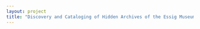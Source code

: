 ```yaml
--- 
layout: project 
title: "Discovery and Cataloging of Hidden Archives of the Essig Museum of Entomology" 
---
```



